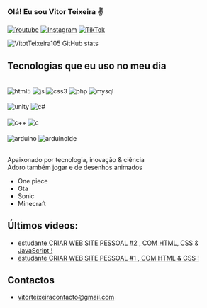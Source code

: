 ### Olá! Eu sou Vitor Teixeira ✌️

[![Youtube](https://img.shields.io/badge/YouTube-FF0000?style=for-the-badge&logo=youtube&logoColor=white)](https://www.youtube.com/@vinein)
[![Instagram](https://img.shields.io/badge/Instagram-E4405F?style=for-the-badge&logo=instagram&logoColor=white)](https://www.instagram.com/vitortex10.5/)
[![TikTok](https://img.shields.io/badge/TikTok-000000?style=for-the-badge&logo=tiktok&logoColor=white)](https://www.tiktok.com/@vinein10)



![VitotTeixeira105 GitHub stats](https://github-readme-stats.vercel.app/api?username=VitotTeixeira105&show_icons=true&theme=synthwave)

## Tecnologias que eu uso no meu dia

<div style="display:inline-block;"><br/>
<img align="center" alt="html5" src="https://img.shields.io/badge/HTML5-E34F26?style=for-the-badge&logo=html5&logoColor=white" />
<img align="center" alt="js" src="https://img.shields.io/badge/JavaScript-F7DF1E?style=for-the-badge&logo=javascript&logoColor=black" />
<img align="center" alt="css3" src="https://img.shields.io/badge/CSS3-1572B6?style=for-the-badge&logo=css3&logoColor=white" />
<img align="center" alt="php" src="https://img.shields.io/badge/PHP-777BB4?style=for-the-badge&logo=php&logoColor=white" />
<img align="center" alt="mysql" src="https://img.shields.io/badge/MySQL-00000F?style=for-the-badge&logo=mysql&logoColor=white" /><br><br>

<img align="center" alt="unity" src="https://img.shields.io/badge/Unity-100000?style=for-the-badge&logo=unity&logoColor=white" />
<img align="center" alt="c#" src="https://img.shields.io/badge/C%23-239120?style=for-the-badge&logo=c-sharp&logoColor=white" /><br><br>

<img align="center" alt="c++" src="https://img.shields.io/badge/C%2B%2B-00599C?style=for-the-badge&logo=c%2B%2B&logoColor=white" />
<img align="center" alt="c" src="https://img.shields.io/badge/C-00599C?style=for-the-badge&logo=c&logoColor=white" /> <br><br>

<img align="center" alt="arduino" src="https://img.shields.io/badge/Arduino-00979D?style=for-the-badge&logo=Arduino&logoColor=white" /> 
<img align="center" alt="arduinoIde" src="https://img.shields.io/badge/Arduino_IDE-00979D?style=for-the-badge&logo=arduino&logoColor=white" /> 


</div><br/><br/>

Apaixonado por tecnologia, inovação & ciência <br>
Adoro também jogar e de desenhos animados
- One piece
- Gta 
- Sonic
- Minecraft

## Últimos videos:
- [estudante CRIAR WEB SITE PESSOAL #2 , COM HTML, CSS & JavaScript !](https://youtu.be/wx--jlXCZ9o) <br>
- [estudante CRIAR WEB SITE PESSOAL #1 , COM HTML & CSS !](https://youtu.be/bhEaKHb4do0)

## Contactos
- vitorteixeiracontacto@gmail.com

